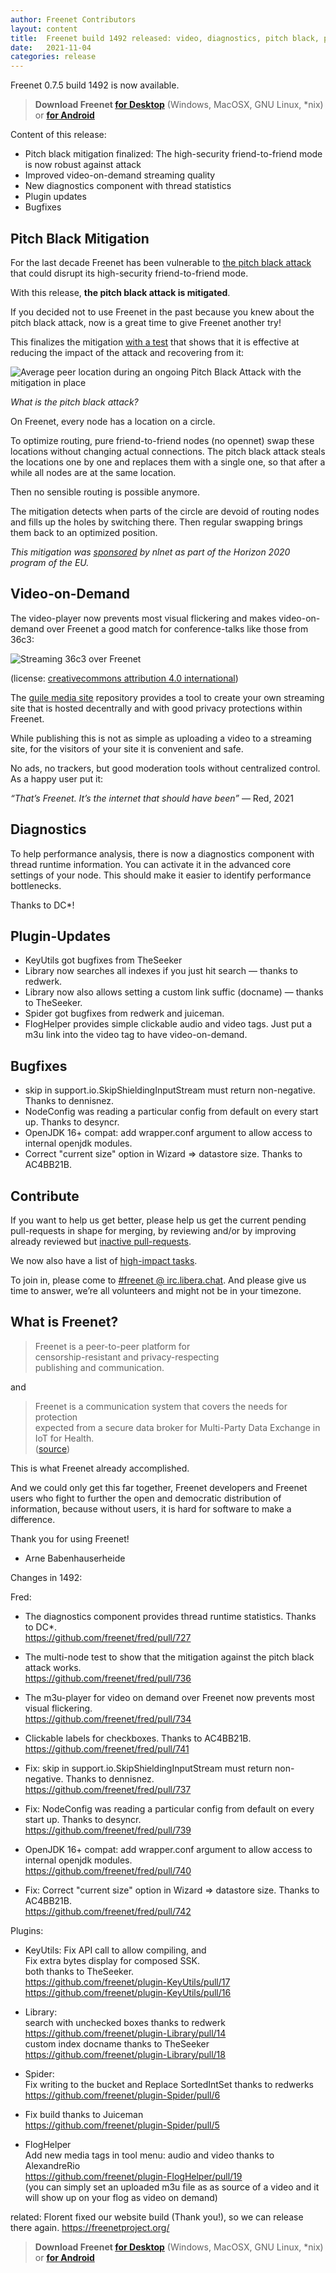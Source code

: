 ```yaml
---
author: Freenet Contributors
layout: content
title:  Freenet build 1492 released: video, diagnostics, pitch black, plugins
date:   2021-11-04
categories: release
---
```

Freenet 0.7.5 build 1492 is now available.

> **Download Freenet [for Desktop][download page]** (Windows, MacOSX, GNU Linux, *nix) or **[for Android](https://freenet-mobile.github.io/app/)**

Content of this release:

- Pitch black mitigation finalized: The high-security friend-to-friend mode is now robust against attack
- Improved video-on-demand streaming quality
- New diagnostics component with thread statistics
- Plugin updates
- Bugfixes

## Pitch Black Mitigation

For the last decade Freenet has been vulnerable to [the pitch black attack](https://bugs.freenetproject.org/view.php?id=3919)
that could disrupt its high-security friend-to-friend mode.

With this release, **the pitch black attack is mitigated**.

If you decided not to use Freenet in the past because you knew about
the pitch black attack, now is a great time to give Freenet another try!

This finalizes the mitigation [with a test](https://github.com/freenet/fred/pull/736)
that shows that it is effective at reducing the impact of the attack
and recovering from it:

![Average peer location during an ongoing Pitch Black Attack with the mitigation in place]({static}/assets/img/2021-11-04-pitch-black-mitigation-ongoing-attack.png)

*What is the pitch black attack?*

On Freenet, every node has a location on a circle.

To optimize routing, pure friend-to-friend nodes (no opennet)
swap these locations without changing actual connections.
The pitch black attack steals the locations one by one
and replaces them with a single one,
so that after a while all nodes are at the same location.

Then no sensible routing is possible anymore.

The mitigation detects when parts of the circle are devoid of routing
nodes and fills up the holes by switching there. Then regular swapping
brings them back to an optimized position.

*This mitigation was [sponsored](https://nlnet.nl/project/Freenet-Routing/)
by nlnet as part of the Horizon 2020 program of the EU.*

## Video-on-Demand

The video-player now prevents most visual flickering and makes
video-on-demand over Freenet a good match for conference-talks like
those from 36c3:

![Streaming 36c3 over Freenet]({static}/assets/img/2021-11-04-streaming-36c3-over-freenet.png)

(license: [creativecommons attribution 4.0 international](https://creativecommons.org/licenses/by/4.0/))

The [guile media site](https://hg.sr.ht/~arnebab/guile-media-site)
repository provides a tool to create your own streaming site that is
hosted decentrally and with good privacy protections within Freenet.

While publishing this is not as simple as uploading a video to a
streaming site, for the visitors of your site it is convenient and safe.

No ads, no trackers, but good moderation tools without centralized
control. As a happy user put it:

*“That’s Freenet. It’s the internet that should have been”* — Red, 2021

## Diagnostics

To help performance analysis, there is now a diagnostics component
with thread runtime information. You can activate it in the advanced
core settings of your node. This should make it easier to identify
performance bottlenecks.

Thanks to DC*!

## Plugin-Updates

- KeyUtils got bugfixes from TheSeeker
- Library now searches all indexes if you just hit search — thanks to redwerk.
- Library now also allows setting a custom link suffic (docname) — thanks to TheSeeker.
- Spider got bugfixes from redwerk and juiceman.
- FlogHelper provides simple clickable audio and video tags.
  Just put a m3u link into the video tag to have video-on-demand.

## Bugfixes

- skip in support.io.SkipShieldingInputStream must return
  non-negative. Thanks to dennisnez.
- NodeConfig was reading a particular config from default on every
  start up. Thanks to desyncr.
- OpenJDK 16+ compat: add wrapper.conf argument to allow access to
  internal openjdk modules.
- Correct "current size" option in Wizard => datastore size.
  Thanks to AC4BB21B.

## Contribute

If you want to help us get better, please help us get the current
pending pull-requests in shape for merging, by reviewing and/or by
improving already reviewed but [inactive pull-requests](https://github.com/freenet/wiki/wiki/Large-Pull-requests-that-need-work).

We now also have a list of [high-impact tasks](https://github.com/freenet/wiki/wiki/High-Impact-tasks).

To join in, please come to  <a href="https://web.libera.chat/?nick=FollowRabbit|?#freenet" id="chatlink" class="btn button-custom btn-custom-two">#freenet @ irc.libera.chat</a>. And please give us time to answer, we’re all volunteers and might not be in your timezone.

## What is Freenet?

> Freenet is a peer-to-peer platform for  
> censorship-resistant and privacy-respecting  
> publishing and communication.

and

> Freenet is a communication system that covers the needs for protection  
> expected from a secure data broker for Multi-Party Data Exchange in IoT for Health.  
> ([source](https://www.igi-global.com/chapter/using-freenet-as-a-broker-for-multi-party-data-exchange-in-iot-for-health/257911))

This is what Freenet already accomplished.

And we could only get this far together, Freenet developers and
Freenet users who fight to further the open and democratic
distribution of information, because without users, it is hard for
software to make a difference.

Thank you for using Freenet!

- Arne Babenhauserheide

Changes in 1492:

Fred:

- The diagnostics component provides thread runtime statistics. Thanks to DC*.  
  <https://github.com/freenet/fred/pull/727>

- The multi-node test to show that the mitigation against the pitch
  black attack works.  
  <https://github.com/freenet/fred/pull/736>

- The m3u-player for video on demand over Freenet now prevents most
  visual flickering.  
  <https://github.com/freenet/fred/pull/734>

- Clickable labels for checkboxes. Thanks to AC4BB21B.  
  <https://github.com/freenet/fred/pull/741>

- Fix: skip in support.io.SkipShieldingInputStream must return
  non-negative. Thanks to dennisnez.  
  <https://github.com/freenet/fred/pull/737>

- Fix: NodeConfig was reading a particular config from default on every
  start up. Thanks to desyncr.  
  <https://github.com/freenet/fred/pull/739>

- OpenJDK 16+ compat: add wrapper.conf argument to allow access to
  internal openjdk modules.  
  <https://github.com/freenet/fred/pull/740>

- Fix: Correct "current size" option in Wizard => datastore size. Thanks to
AC4BB21B.  
  <https://github.com/freenet/fred/pull/742>

Plugins:

- KeyUtils:
  Fix API call to allow compiling, and  
  Fix extra bytes display for composed SSK.  
  both thanks to TheSeeker.  
  <https://github.com/freenet/plugin-KeyUtils/pull/17>  
  <https://github.com/freenet/plugin-KeyUtils/pull/16>

- Library:  
  search with unchecked boxes thanks to redwerk  
  <https://github.com/freenet/plugin-Library/pull/14>  
  custom index docname thanks to TheSeeker  
  <https://github.com/freenet/plugin-Library/pull/18>

- Spider:  
  Fix writing to the bucket and Replace SortedIntSet thanks to redwerks  
  <https://github.com/freenet/plugin-Spider/pull/6>

- Fix build thanks to Juiceman  
  <https://github.com/freenet/plugin-Spider/pull/5>

- FlogHelper  
  Add new media tags in tool menu: audio and video thanks to
  AlexandreRio  
  <https://github.com/freenet/plugin-FlogHelper/pull/19>  
  (you can simply set an uploaded m3u file as as source of a video
   and it will show up on your flog as video on demand)

related: Florent fixed our website build (Thank you!), so we can release
there again.
<https://freenetproject.org/>


> **Download Freenet [for Desktop][download page]** (Windows, MacOSX, GNU Linux, *nix) or **[for Android](https://freenet-mobile.github.io/app/)**



[releasetag1492]: https://github.com/freenet/fred/releases/tag/build01492
[download page]: pages/download.html
